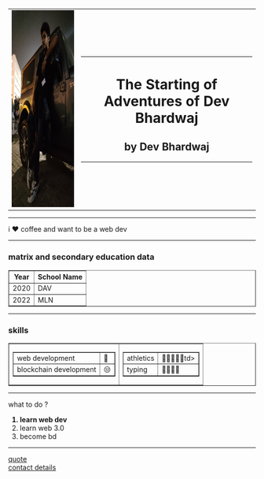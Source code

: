 <!DOCTYPE html>
<html lang="en">
<head>
    <meta charset="UTF-8">
    <meta name="viewport" content="width=device-width, initial-scale=1.0">
    <title>Dev op</title>
</head>
<body>
    <table cellspace="20">
        <tr>
            <td> <img src="ME.jpg" alt="dev photos" width="300" height="400"></td>
            <td> <center>
                <hr size = "3" noshade>
                <strong><h1>The Starting of Adventures of Dev Bhardwaj</h1></strong>
              <h2>by Dev Bhardwaj</h2>
                <hr>
            </center></td>
        </tr>
    </table>
<hr>
<p>i ❤️ coffee and want to be a web dev</p>
<hr>
<h3>matrix and secondary education data</h3>
<table border="1">
    <thead>
        <tr>
            <th>Year</th>
            <th>School Name</th>
        </tr>
    </thead>
    <tbody>
        <tr>
            <td>2020</td>
            <td>DAV</td>
        </tr>
        <tr>
            <td>2022</td>
            <td>MLN</td>
        </tr>
    </tbody>
    
</table>
<hr>
<h3>skills</h3>
<table border="1">
    <tr>
        <td>
            <table cellspacing = "10" border="1">
                <tr>
                    <td>web development</td>
                    <td>🌟</td>
                </tr>
                <tr>
                    <td>blockchain development</td>
                    <td>😒</td>
                </tr>
            </table>
        </td>
        <td>
            <table cellspacing="10" border="1">
                <tr>
                    <td>athletics</td>
                    <td>🌟🌟🌟🌟🌟td>
                </tr>
                <tr>
                    <td>typing</td>
                    <td>🌟🌟🌟🌟</td>
                </tr>
            </table>
        </td>
    </tr>
</table>
<hr>
<p>what to do ?</p>
<ol>
    <strong><li>learn web dev</li></strong>
    <li>learn web 3.0</li>
    <li>become bd</li>
</ol>
<hr>
<a href="fileinfile.html" target="_blank">quote</a>
<br>
<a href="contact.html" target="_blank">contact details</a>

</body>
</html>
